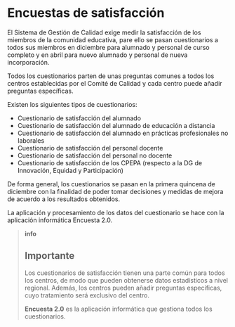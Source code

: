 # Encuestas de satisfacción

El Sistema de Gestión de Calidad exige medir la satisfacción de los miembros de la comunidad educativa, pare ello se pasan cuestionarios a todos sus miembros en diciembre para alumnado y personal de curso completo y en abril para nuevo alumnado y personal de nueva incorporación.

Todos los cuestionarios parten de unas preguntas comunes a todos los centros establecidas por el Comité de Calidad y cada centro puede añadir preguntas específicas.

Existen los siguientes tipos de cuestionarios:

* Cuestionario de satisfacción del alumnado
* Cuestionario de satisfacción del alumnado de educación a distancia
* Cuestionario de satisfacción del alumnado en prácticas profesionales no laborales
* Cuestionario de satisfacción del personal docente
* Cuestionario de satisfacción del personal no docente
* Cuestionario de satisfacción de los CPEPA \(respecto a la DG de Innovación, Equidad y Participación\)

De forma general, los cuestionarios se pasan en la primera quincena de diciembre con la finalidad de poder tomar decisiones y  medidas de mejora de acuerdo a los resultados obtenidos.

La aplicación y procesamiento de los datos del cuestionario se hace con la aplicación informática Encuesta 2.0.



> **info**
>
> ## Importante
>
> Los cuestionarios de satisfacción tienen una parte común para todos los centros, de modo que pueden obtenerse datos estadísticos a nivel regional. Además, los centros pueden añadir preguntas específicas, cuyo tratamiento será exclusivo del centro.
>
> **Encuesta 2.0** es la aplicación informática que gestiona todos los cuestionarios.



